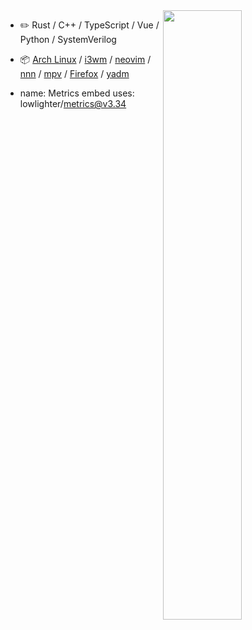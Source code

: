 <picture>
    <source media="(prefers-color-scheme: dark)" srcset="https://github-readme-stats-ouuan.vercel.app/api?username=Marythore&theme=dark&show_icons=true">
    <img align="right" width="50%" src="https://github-readme-stats-ouuan.vercel.app/api?username=Marythore&show_icons=true">
</picture>

-   :pencil2: Rust / C++ / TypeScript / Vue / Python / SystemVerilog
-   :package: [Arch Linux](https://wiki.archlinux.org/title/Arch_Linux) / [i3wm](https://i3wm.org/) / [neovim](https://neovim.io/) / [nnn](https://github.com/jarun/nnn) / [mpv](https://mpv.io/) / [Firefox](https://www.mozilla.org/firefox/) / [yadm](https://github.com/TheLocehiliosan/yadm)

- name: Metrics embed
  uses: lowlighter/metrics@v3.34

